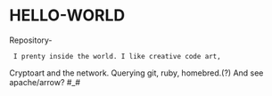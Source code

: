 # HELLO-WORLD
Repository-


     I prenty inside the world. I like creative code art,
   Cryptoart and the network. Querying git, ruby, homebred.(?)
   And see apache/arrow? #_#
